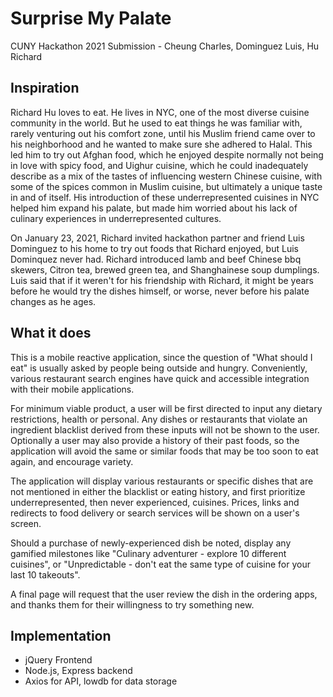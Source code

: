 # Surprise My Palate
CUNY Hackathon 2021 Submission - Cheung Charles, Dominguez Luis, Hu Richard

## Inspiration
Richard Hu loves to eat. He lives in NYC, one of the most diverse cuisine community in the world. But he used to eat things he was familiar with, rarely venturing out his comfort zone, until his Muslim friend came over to his neighborhood and he wanted to make sure she adhered to Halal.  This led him to try out Afghan food, which he enjoyed despite normally not being in love with spicy food, and Uighur cuisine, which he could inadequately describe as a mix of the tastes of influencing western Chinese cuisine, with some of the spices common in Muslim cuisine, but ultimately a unique taste in and of itself.  His introduction of these underrepresented cuisines in NYC helped him expand his palate, but made him worried about his lack of culinary experiences in underrepresented cultures.

On January 23, 2021, Richard invited hackathon partner and friend Luis Dominguez to his home to try out foods that Richard enjoyed, but Luis Dominquez never had. Richard introduced lamb and beef Chinese bbq skewers, Citron tea, brewed green tea, and Shanghainese soup dumplings.  Luis said that if it weren't for his friendship with Richard, it might be years before he would try the dishes himself, or worse, never before his palate changes as he ages.

## What it does
This is a mobile reactive application, since the question of "What should I eat" is usually asked by people being outside and hungry. Conveniently, various restaurant search engines have quick and accessible integration with their mobile applications. 

For minimum viable product, a user will be first directed to input any dietary restrictions, health or personal.  Any dishes or restaurants that violate an ingredient blacklist derived from these inputs will not be shown to the user. Optionally a user may also provide a history of their past foods, so the application will avoid the same or similar foods that may be too soon to eat again, and encourage variety.

The application will display various restaurants or specific dishes that are not mentioned in either the blacklist or eating history, and first prioritize underrepresented, then never experienced, cuisines. Prices, links and redirects to food delivery or search services will be shown on a user's screen.

Should a purchase of newly-experienced dish be noted, display any gamified milestones like "Culinary adventurer - explore 10 different cuisines", or "Unpredictable - don't eat the same type of cuisine for your last 10 takeouts".

A final page will request that the user review the dish in the ordering apps, and thanks them for their willingness to try something new.

## Implementation

* jQuery Frontend
* Node.js, Express backend
* Axios for API, lowdb for data storage
